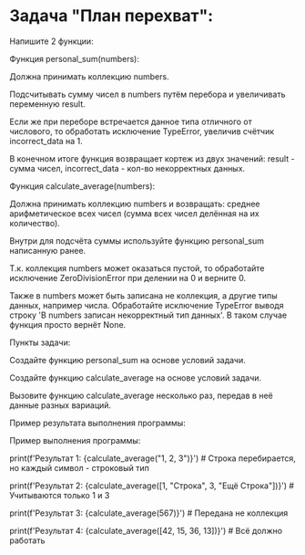 # Задача "План перехват":
Напишите 2 функции:

Функция personal_sum(numbers):

Должна принимать коллекцию numbers.

Подсчитывать сумму чисел в numbers путём перебора и увеличивать переменную result.

Если же при переборе встречается данное типа отличного от числового, то обработать исключение TypeError, увеличив счётчик incorrect_data на 1.

В конечном итоге функция возвращает кортеж из двух значений: result - сумма чисел, incorrect_data - кол-во некорректных данных.

Функция calculate_average(numbers):

Должна принимать коллекцию numbers и возвращать: среднее арифметическое всех чисел (сумма всех чисел делённая на их количество).

Внутри для подсчёта суммы используйте функцию personal_sum написанную ранее.

Т.к. коллекция numbers может оказаться пустой, то обработайте исключение ZeroDivisionError при делении на 0 и верните 0.

Также в numbers может быть записана не коллекция, а другие типы данных, например числа. Обработайте исключение TypeError выводя строку 'В numbers записан некорректный тип данных'. В таком случае функция просто вернёт None.

Пункты задачи:

Создайте функцию personal_sum на основе условий задачи.

Создайте функцию calculate_average на основе условий задачи.

Вызовите функцию calculate_average несколько раз, передав в неё данные разных вариаций.

Пример результата выполнения программы:

Пример выполнения программы:

print(f'Результат 1: {calculate_average("1, 2, 3")}') # Строка перебирается, но каждый символ - строковый тип

print(f'Результат 2: {calculate_average([1, "Строка", 3, "Ещё Строка"])}') # Учитываются только 1 и 3

print(f'Результат 3: {calculate_average(567)}') # Передана не коллекция

print(f'Результат 4: {calculate_average([42, 15, 36, 13])}') # Всё должно работать

